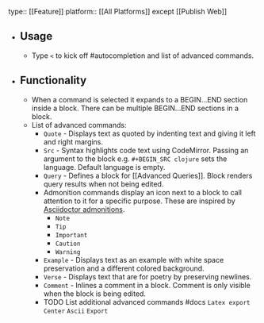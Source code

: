 type:: [[Feature]]
platform:: [[All Platforms]] except [[Publish Web]]

- ## Usage
	- Type `<` to kick off #autocompletion and list of advanced commands.
- ## Functionality
	- When a command is selected it expands to a BEGIN...END section inside a block. There can be multiple BEGIN...END sections in a block.
	- List of advanced commands:
		- `Quote` - Displays text as quoted by indenting text and giving it left and right margins.
		- `Src` - Syntax highlights code text using CodeMirror. Passing an argument to the block e.g. `#+BEGIN_SRC clojure` sets the language. Default language is empty.
		- `Query` - Defines a block for [[Advanced Queries]]. Block renders query results when not being edited.
		- Admonition commands display an icon next to a block to call attention to it for a specific purpose. These are inspired by [Asciidoctor admonitions](https://asciidoctor.org/docs/user-manual/#admonition).
			- `Note`
			- `Tip`
			- `Important`
			- `Caution`
			- `Warning`
		- `Example` - Displays text as an example with white space preservation and a different colored background.
		- `Verse` - Displays text that are for poetry by preserving newlines.
		- `Comment` - Inlines a comment in a block. Comment is only visible when the block is being edited.
		- TODO List additional advanced commands #docs
		  `Latex export`
		  `Center`
		  `Ascii`
		  `Export`
